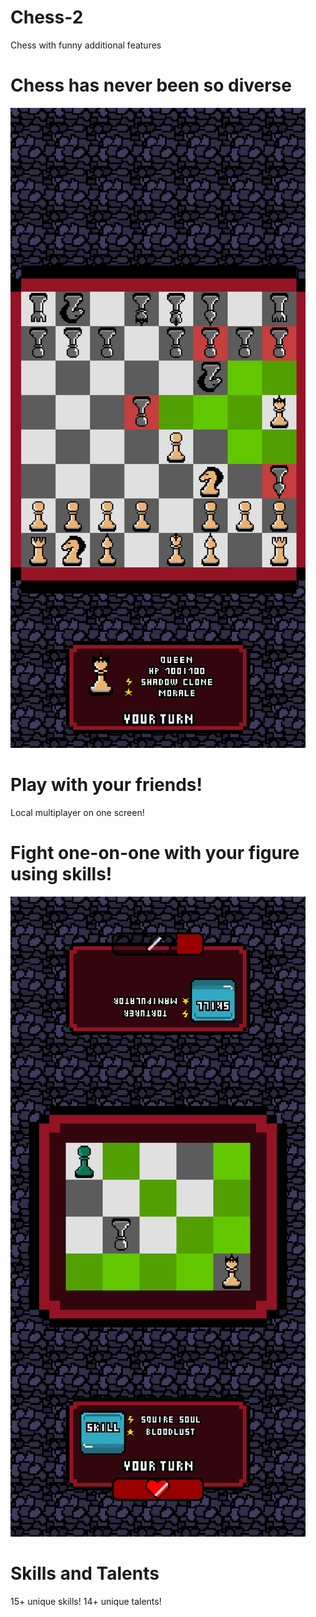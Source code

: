 # Chess-2
Chess with funny additional features

# Chess has never been so diverse
![](Screenshots/MainField.jpg)

# Play with your friends!
Local multiplayer on one screen!

# Fight one-on-one with your figure using skills!
![](Screenshots/BattleField.jpg)

# Skills and Talents
15+ unique skills!
14+ unique talents!
